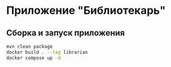 # Приложение "Библиотекарь"

## Сборка и запуск приложения
```bash
mvn clean package
docker build . --tag librarian
docker compose up -d
```